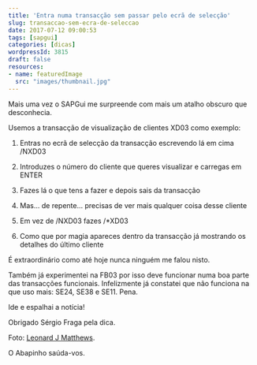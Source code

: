 ```yaml
---
title: 'Entra numa transacção sem passar pelo ecrã de selecção'
slug: transaccao-sem-ecra-de-seleccao
date: 2017-07-12 09:00:53
tags: [sapgui]
categories: [dicas]
wordpressId: 3815
draft: false
resources:
- name: featuredImage
  src: "images/thumbnail.jpg"
---
```

Mais uma vez o SAPGui me surpreende com mais um atalho obscuro que desconhecia.

Usemos a transacção de visualização de clientes XD03 como exemplo:

  1. Entras no ecrã de selecção da transacção escrevendo lá em cima /NXD03

  2. Introduzes o número do cliente que queres visualizar e carregas em ENTER

  3. Fazes lá o que tens a fazer e depois sais da transacção

  4. Mas... de repente... precisas de ver mais qualquer coisa desse cliente

  5. Em vez de /NXD03 fazes /*XD03

  6. Como que por magia apareces dentro da transacção já mostrando os detalhes do último cliente

É extraordinário como até hoje nunca ninguém me falou nisto.

Também já experimentei na FB03 por isso deve funcionar numa boa parte das transacções funcionais. Infelizmente já constatei que não funciona na que uso mais: SE24, SE38 e SE11. Pena.

Ide e espalhai a notícia!

Obrigado Sérgio Fraga pela dica.

Foto: [Leonard J Matthews][1].

O Abapinho saúda-vos.

   [1]: https://www.flickr.com/photos/mythoto/9720925815/
